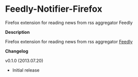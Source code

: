 Feedly-Notifier-Firefox
=======================

Firefox extension for reading news from rss aggregator Feedly

**Description**

Firefox extension for reading news from rss aggregator [Feedly](http://www.feedly.com)

**Changelog**

v0.1.0 (2013.07.20)

* Initial release